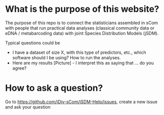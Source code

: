 # What is the purpose of this website?

The purpose of this repo is to connect the statisticians assembled in sCom with people that run practical data analyses (classical community data or eDNA / metabarcoding data) with joint Species Distribution Models (jSDM). 

Typical questions could be

*  I have a dataset of size X, with this type of predictors, etc., which software should I be using? How to run the analyses. 
*  Here are my results [Picture] - I interpret this as saying that ... do you agree?

# How to ask a question? 

Go to https://github.com/iDiv-sCom/jSDM-Help/issues, create a new issue and ask your question


